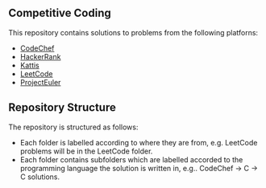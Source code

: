 ## Competitive Coding

This repository contains solutions to problems from the following platforns:
* [CodeChef](https://www.codechef.com/)
* [HackerRank](https://www.hackerrank.com/)
* [Kattis](https://www.kattis.com/)
* [LeetCode](https://leetcode.com/)
* [ProjectEuler](https://projecteuler.net/)

## Repository Structure

The repository is structured as follows:
* Each folder is labelled according to where they are from, e.g. LeetCode problems will be in the LeetCode folder.
* Each folder contains subfolders which are labelled accorded to the programming language the solution is written in, e.g.. CodeChef -> C -> C solutions.
